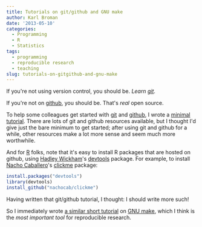 ```yaml
---
title: Tutorials on git/github and GNU make
author: Karl Broman
date: '2013-05-10'
categories:
  - Programming
  - R
  - Statistics
tags:
  - programming
  - reproducible research
  - teaching
slug: tutorials-on-gitgithub-and-gnu-make
---
```


If you're not using version control, you should be.  _Learn [git](https://git-scm.com)_.

If you're not on [github](https://github.com), you should be.  That's _real_ open source.

To help some colleagues get started with [git](https://git-scm.com) and [github](https://github.com), I wrote a [minimal tutorial](https://kbroman.org/github_tutorial). There are lots of git and github resources available, but I thought I'd give just the bare minimum to get started; after using git and github for a while, other resources make a lot more sense and seem much more worthwhile.

And for [R](https://www.r-project.org) folks, note that it's easy to install R packages that are hosted on github, using [Hadley Wickham](http://hadley.nz)'s [devtools](https://github.com/hadley/devtools) package.  For example, to install [Nacho Caballero](https://github.com/nachocab)'s [clickme](https://github.com/nachocab/clickme) package:

````r
install.packages("devtools")
library(devtools)
install_github("nachocab/clickme")
````

Having written that git/github tutorial, I thought: I should write more such!

So I immediately wrote [a similar short tutorial](https://kbroman.org/minimal_make) on [GNU make](https://www.gnu.org/software/make), which I think is the _most important tool_ for reproducible research.
